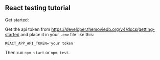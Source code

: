 ## React testing tutorial

Get started:

Get the api token from https://developer.themoviedb.org/v4/docs/getting-started and place it in your `.env` file like this:

```
REACT_APP_API_TOKEN='your token'
```

Then run `npm start` or `npm test`.
